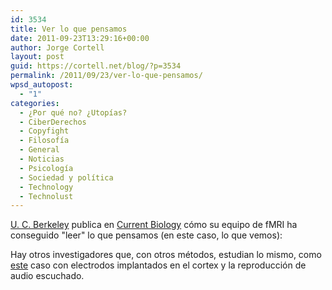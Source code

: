 ```yaml
---
id: 3534
title: Ver lo que pensamos
date: 2011-09-23T13:29:16+00:00
author: Jorge Cortell
layout: post
guid: https://cortell.net/blog/?p=3534
permalink: /2011/09/23/ver-lo-que-pensamos/
wpsd_autopost:
  - "1"
categories:
  - ¿Por qué no? ¿Utopías?
  - CiberDerechos
  - Copyfight
  - Filosofí­a
  - General
  - Noticias
  - Psicología
  - Sociedad y polí­tica
  - Technology
  - Technolust
---
```

<a title="https://newscenter.berkeley.edu/2011/09/22/brain-movies/" href="https://newscenter.berkeley.edu/2011/09/22/brain-movies/" target="_blank">U. C. Berkeley</a> publica en <a title="https://www.sciencedirect.com/science/article/pii/S0960982211009377" href="https://www.sciencedirect.com/science/article/pii/S0960982211009377" target="_blank">Current Biology</a> cómo su equipo de fMRI ha conseguido "leer" lo que pensamos (en este caso, lo que vemos):

Hay otros investigadores que, con otros métodos, estudian lo mismo, como <a title="https://www.nytimes.com/2011/09/18/magazine/the-cyborg-in-us-all.html?_r=3&pagewanted=all" href="https://www.nytimes.com/2011/09/18/magazine/the-cyborg-in-us-all.html?_r=3&pagewanted=all" target="_blank">este</a> caso con electrodos implantados en el cortex y la reproducción de audio escuchado.